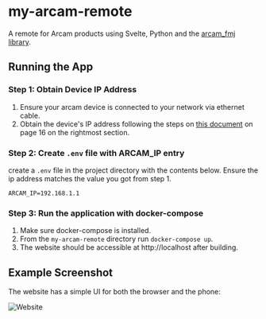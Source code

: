 # my-arcam-remote
A remote for Arcam products using Svelte, Python and the
 [arcam_fmj library](https://github.com/elupus/arcam_fmj/).

## Running the App
### Step 1: Obtain Device IP Address
1. Ensure your arcam device is connected to your network via ethernet
 cable.
1. Obtain the device's IP address following the steps on
 [this document](https://www.arcam.co.uk/ugc/tor/SA10/User%20Manual/DISPLAY_SH295_EN-FR-DE-NL-ES-RU-IT-CN_Issue4_300120.pdf)
 on page 16 on the rightmost section.

### Step 2: Create `.env` file with ARCAM_IP entry
create a `.env` file in the project directory with the contents below. Ensure
 the ip address matches the value you got from step 1.
```
ARCAM_IP=192.168.1.1
```

### Step 3: Run the application with docker-compose
1. Make sure docker-compose is installed.
1. From the `my-arcam-remote` directory run `docker-compose up`.
1. The website should be accessible at http://localhost after building. 
 
## Example Screenshot
The website has a simple UI for both the browser and the phone:

![Website](https://user-images.githubusercontent.com/36345325/130171453-d0aabb35-3e3e-46e3-9567-1ee3f0329c10.png)

